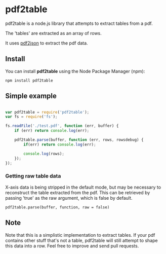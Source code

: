 # pdf2table

pdf2table is a node.js library that attempts to extract tables from a pdf.

The 'tables' are extracted as an array of rows.

It uses [pdf2json](https://github.com/modesty/pdf2json) to extract the pdf data.

## Install

You can install __pdf2table__ using the Node Package Manager (npm):

    npm install pdf2table

## Simple example
```js

var pdf2table = require('pdf2table');
var fs = require('fs');

fs.readFile('./test.pdf', function (err, buffer) {
    if (err) return console.log(err);

    pdf2table.parse(buffer, function (err, rows, rowsdebug) {
        if(err) return console.log(err);

        console.log(rows);
    });
});

```
### Getting raw table data
X-axis data is being stripped in the default mode, but may be necessary to reconstruct the table extracted from the pdf. This can be retrieved by passing 'true' as the raw argument, which is false by default.
```
pdf2table.parse(buffer, function, raw = false)
```

## Note
Note that this is a simplistic implementation to extract tables. If your pdf contains other stuff that's not a table, pdf2table will still attempt to shape this data into a row. Feel free to improve and send pull requests.


